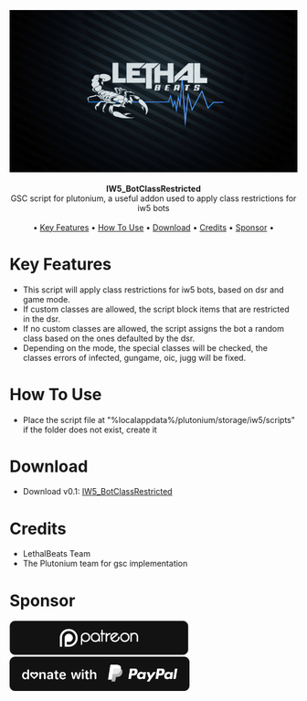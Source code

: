 <p align="center">
  <img src="https://github.com/LastDemon99/LastDemon99/blob/main/Data/lb_logo.jpg">  
  <br><br>
  <b>IW5_BotClassRestricted</b><br>
  <a>GSC script for plutonium, a useful addon used to apply class restrictions for iw5 bots</a> 
  <br><br>
  • <a href="#key-features">Key Features</a> •  
  <a href="#how-to-use">How To Use</a> •
  <a href="#download">Download</a> •  
  <a href="#credits">Credits</a> •
  <a href="#sponsor">Sponsor</a> •
</p>

# <a name="key-features"></a>Key Features
- This script will apply class restrictions for iw5 bots, based on dsr and game mode.
- If custom classes are allowed, the script block items that are restricted in the dsr.
- If no custom classes are allowed, the script assigns the bot a random class based on the ones defaulted by the dsr.
- Depending on the mode, the special classes will be checked, the classes errors of infected, gungame, oic, jugg will be fixed.

# <a name="how-to-use"></a>How To Use
- Place the script file at "%localappdata%/plutonium/storage/iw5/scripts" if the folder does not exist, create it

# <a name="download"></a>Download
- Download v0.1: [IW5_BotClassRestricted](https://github.com/LastDemon99/IW5_Sripts/releases/download/bcrV0.1/IW5_BotClassRestricted.gsc)

# <a name="credits"></a>Credits
- LethalBeats Team
- The Plutonium team for gsc implementation

# <a name="sponsor"></a>Sponsor
<a href="https://www.patreon.com/RandomScriptsIW5"><img src="https://github.com/LastDemon99/LastDemon99/blob/main/Data/patreon_dark.png" height="60"></a>
<a href="https://www.paypal.com/paypalme/lastdemon99/"><img src="https://github.com/LastDemon99/LastDemon99/blob/main/Data/paypal_dark.svg" height="60"></a>
